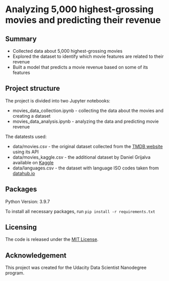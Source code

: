 # Analyzing 5,000 highest-grossing movies and predicting their revenue

## Summary
* Collected data about 5,000 highest-grossing movies
* Explored the dataset to identify which movie features are related to their revenue
* Built a model that predicts a movie revenue based on some of its features

## Project structure
The project is divided into two Jupyter notebooks:
* movies_data_collection.ipynb - collecting the data about the movies and creating a dataset
* movies_data_analysis.ipynb - analyzing the data and predicting movie revenue

The datatests used:
* data/movies.csv - the original dataset collected from the [TMDB website](https://www.themoviedb.org/) using its API
* data/movies_kaggle.csv - the additional dataset by Daniel Grijalva available on [Kaggle](https://www.kaggle.com/danielgrijalvas/movies)
* data/languages.csv - the dataset with language ISO codes taken from [datahub.io](https://datahub.io/core/language-codes)

## Packages
Python Version: 3.9.7

To install all necessary packages, run `pip install -r requirements.txt`

## Licensing
The code is released under the [MIT License](https://github.com/osydorchuk89/movie_box_office/blob/main/LICENSE).

## Acknowledgement
This project was created for the Udacity Data Scientist Nanodegree program.
